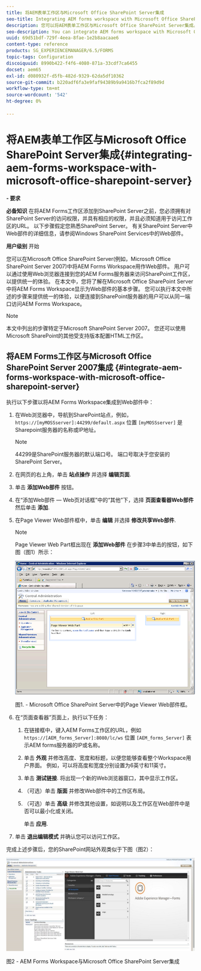 ```yaml
---
title: 将AEM表单工作区与Microsoft Office SharePoint Server集成
seo-title: Integrating AEM forms workspace with Microsoft Office SharePoint Server
description: 您可以将AEM表单工作区与Microsoft Office SharePoint Server集成。
seo-description: You can integrate AEM forms workspace with Microsoft Office SharePoint Server.
uuid: 69d51bdf-729f-4eea-8fae-1e2b8aacaae6
content-type: reference
products: SG_EXPERIENCEMANAGER/6.5/FORMS
topic-tags: Configuration
discoiquuid: 8990b422-f4f6-4080-871a-33cdf7ca6455
docset: aem65
exl-id: d080932f-d5fb-482d-9329-62da5df10362
source-git-commit: b220adf6fa3e9faf94389b9a9416b7fca2f89d9d
workflow-type: tm+mt
source-wordcount: '542'
ht-degree: 0%

---
```


# 将AEM表单工作区与Microsoft Office SharePoint Server集成{#integrating-aem-forms-workspace-with-microsoft-office-sharepoint-server}

**- 要求**

**必备知识**
在将AEM Forms工作区添加到SharePoint Server之前，您必须拥有对SharePoint Server的访问权限，并具有相应的权限，并且必须知道用于访问工作区的URL。 以下步骤假定您熟悉SharePoint Server。 有关SharePoint Server中Web部件的详细信息，请参阅Windows SharePoint Services中的Web部件。

**用户级别**
开始

您可以在Microsoft Office SharePoint Server(例如，Microsoft Office SharePoint Server 2007)中将AEM Forms Workspace用作Web部件。 用户可以通过使用Web浏览器连接到您的AEM Forms服务器来访问SharePoint工作区，以提供统一的体验。 在本文中，您将了解在Microsoft Office SharePoint Server中将AEM Forms Workspace显示为Web部件的基本步骤。 您可以执行本文中所述的步骤来提供统一的体验，以便连接到SharePoint服务器的用户可以从同一端口访问AEM Forms Workspace。

>[!NOTE]
>
>本文中列出的步骤特定于Microsoft SharePoint Server 2007。 您还可以使用Microsoft SharePoint的其他受支持版本配置HTML工作区。

## 将AEM Forms工作区与Microsoft Office SharePoint Server 2007集成 {#integrate-aem-forms-workspace-with-microsoft-office-sharepoint-server}

执行以下步骤以将AEM Forms Workspace集成到Web部件中：

1. 在Web浏览器中，导航到SharePoint站点，例如， `https://[myMOSSserver]:44299/default.aspx` 位置 `[myMOSSserver]` 是Sharepoint服务器的名称或IP地址。

   >[!NOTE]
   >
   >44299是SharePoint服务器的默认端口号。 端口号取决于您安装的SharePoint Server。

1. 在网页的右上角，单击 **站点操作** 并选择 **编辑页面**.
1. 单击 **添加Web部件** 按钮。
1. 在“添加Web部件 — Web页对话框”中的“其他”下，选择 **页面查看器Web部件** 然后单击 **添加**.
1. 在Page Viewer Web部件框中，单击 **编辑** 并选择 **修改共享Web部件**.

   >[!NOTE]
   >
   >Page Viewer Web Part框出现在 **添加Web部件** 在步骤3中单击的按钮，如下图（图1）所示：

   ![Microsoft Office SharePoint服务器中的“页面查看器Web部件”框。](assets/page-viewer-web-part-box-in-microsoft-office-sharepoint-server.png)

   图1. - Microsoft Office SharePoint Server中的Page Viewer Web部件框。

1. 在“页面查看器”页面上，执行以下任务：

   1. 在链接框中，键入AEM Forms工作区的URL，例如 `https://[AEM_forms_Server]:8080/lc/ws` 位置 `[AEM_forms_Server]` 表示AEM forms服务器的IP或名称。
   1. 单击 **外观** 并修改高度、宽度和标题，以便您能够查看整个Workspace用户界面。 例如，可以将高度和宽度分别设置为6英寸和11英寸。
   1. 单击 **测试链接**. 将出现一个新的Web浏览器窗口，其中显示工作区。
   1. （可选）单击 **版面** 并修改Web部件中的工作区布局。
   1. （可选）单击 **高级** 并修改其他设置，如说明以及工作区在Web部件中是否可以最小化或关闭。

      单击 **应用**.

1. 单击 **退出编辑模式** 并确认您可以访问工作区。

完成上述步骤后，您的SharePoint网站外观类似于下图（图2）：

![AEM Forms工作区与Microsoft Office SharePoint Server集成](assets/aem-forms-workspace.jpg)

图2 - AEM Forms Workspace与Microsoft Office SharePoint Server集成
